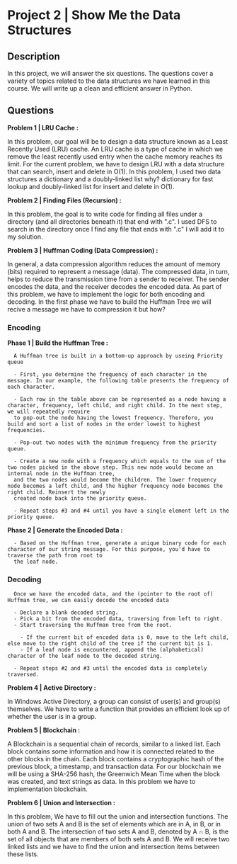 # Project 2 | Show Me the Data Structures

## Description 
In this project, we will answer the six questions. The questions cover a variety of topics related to the data structures we have learned in this course.
We will write up a clean and efficient answer in Python.

## Questions 

**Problem 1 | LRU Cache :**

In this problem, our goal will be to design a data structure known as a Least Recently Used (LRU) cache. An LRU cache is a type of cache in which we remove the least 
recently used entry when the cache memory reaches its limit. For the current problem, we have to design LRU with a data structure that can search, insert and delete in O(1). 
In this problem, I used two data structures a  dictionary and a doubly-linked list why? dictionary for fast lookup and doubly-linked list for insert and delete in O(1).

**Problem 2 | Finding Files (Recursion) :**

In this problem, the goal is to write code for finding all files under a directory (and all directories beneath it) that end with ".c". I used DFS to search in the directory
once I find any file that ends with ".c" I will add it to my solution.

**Problem 3 | Huffman Coding (Data Compression) :**

In general, a data compression algorithm reduces the amount of memory (bits) required to represent a message (data). The compressed data, in turn, helps to reduce the
transmission time from a sender to receiver. The sender encodes the data, and the receiver decodes the encoded data. As part of this problem, we have to implement the logic
for both encoding and decoding. In the first phase we have to build the Huffman Tree we will recive a message we have to compression it but how? 


  ### Encoding 
  **Phase 1 | Build the Huffman Tree :**
  
      A Huffman tree is built in a bottom-up approach by useing Priority queue
     
      - First, you determine the frequency of each character in the message. In our example, the following table presents the frequency of each character.

      - Each row in the table above can be represented as a node having a character, frequency, left child, and right child. In the next step, we will repeatedly require
      to pop-out the node having the lowest frequency. Therefore, you build and sort a list of nodes in the order lowest to highest frequencies.
      
      - Pop-out two nodes with the minimum frequency from the priority queue.
      
      - Create a new node with a frequency which equals to the sum of the two nodes picked in the above step. This new node would become an internal node in the Huffman tree, 
      and the two nodes would become the children. The lower frequency node becomes a left child, and the higher frequency node becomes the right child. Reinsert the newly
      created node back into the priority queue.
      
      - Repeat steps #3 and #4 until you have a single element left in the priority queue. 
      
  **Phase 2 | Generate the Encoded Data :** 
 
      - Based on the Huffman tree, generate a unique binary code for each character of our string message. For this purpose, you'd have to traverse the path from root to 
      the leaf node.
      
  ### Decoding 
      Once we have the encoded data, and the (pointer to the root of) Huffman tree, we can easily decode the encoded data
 
      - Declare a blank decoded string.
      - Pick a bit from the encoded data, traversing from left to right.
      - Start traversing the Huffman tree from the root.
      
        - If the current bit of encoded data is 0, move to the left child, else move to the right child of the tree if the current bit is 1.
        - If a leaf node is encountered, append the (alphabetical) character of the leaf node to the decoded string.
        
      - Repeat steps #2 and #3 until the encoded data is completely traversed.
      
**Problem 4 | Active Directory :** 

In Windows Active Directory, a group can consist of user(s) and group(s) themselves. We have to write a function that provides an efficient look up of whether the user is in a group.

**Problem 5 | Blockchain :** 

A Blockchain is a sequential chain of records, similar to a linked list. Each block contains some information and how it is connected related to the other blocks in the chain.
Each block contains a cryptographic hash of the previous block, a timestamp, and transaction data. For our blockchain we will be using a SHA-256 hash, the Greenwich Mean Time 
when the block was created, and text strings as data. In this problem we have to implementation blockchain.

**Problem 6 | Union and Intersection :** 

In this problem, We have to fill out the union and intersection functions. The union of two sets A and B is the set of elements which are in A, in B, or in both A and B. 
The intersection of two sets A and B, denoted by A ∩ B, is the set of all objects that are members of both sets A and B. We will receive two linked lists and we have 
to find the union and intersection items between these lists.
